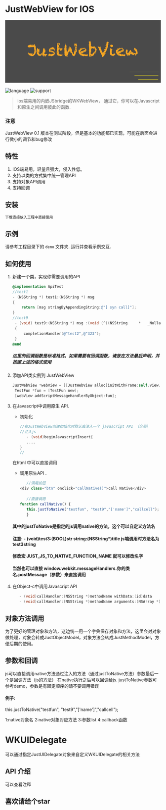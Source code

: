 # JustWebView  for  IOS

![dsBridge](https://github.com/taosiyu/JustWebViewPro/raw/master/img/top.png)


![language](https://img.shields.io/badge/language-object--c-yellow.svg) ![support](https://img.shields.io/badge/support-IOS%208%2B-green.svg)
> ios端易用的内嵌JSbridge的WKWebView， 通过它，你可以在Javascript和原生之间调用彼此的函数.

### 注意

JustWebView 0.1 版本在测试阶段，但是基本的功能都已实现，可能在后面会进行微小的调节和bug修改

## 特性

1. IOS端易用，轻量且强大，侵入性低。
2. 支持以类的方式集中统一管理API
3. 支持对象API调用
4. 支持回调

## 安装

```shell
下载直接放入工程中直接使用
```

## 示例

请参考工程目录下的 `demo` 文件夹. 运行并查看示例交互.


## 如何使用

1. 新建一个类，实现你需要调用的API 

   ```objective-c
   @implementation ApiTest
   //test1 
   - (NSString *) test1:(NSString *) msg
   {
       return [msg stringByAppendingString:@"[ syn call]"];
   }
   //test9
  	- (void) test9:(NSString *) msg :(void (^)(NSString 	* 	_Nullable result,id data))completionHandler
	{
    	completionHandler(@"test2",@"323");
	}
   @end 
   ```
	##### 这里的回调函数是标准格式，如果需要有回调函数，请放在方法最后声明，并按照上述的格式使用
2. 添加API类实例到 JustWebView 

   ```objective-c
   JustWebView *webView = [[JustWebView alloc]initWithFrame:self.view.frame];
    TestFun *fun = [TestFun new];
    [webView addScriptMessageHandlerByObject:fun];
   ```

3. 在Javascript中调用原生 API.

   - 初始化 

     ```objective-c
     //在JustWebView创建初始化时默认会注入一个 javascript API （全局）
     //注入js
		- (void)beginJavascriptInsert{
		....
	 }
     //
     ```
	在html 中可以直接调用
   - 调用原生API .

     ```javascript
		//调用按钮
     <div class="btn" onclick="callNative()">call Native</div>
		
		//直接调用
     function callNative() {
        this.justToNative("testfun", "test9","['name']","callcell");
    	}
     ```
	#### 其中的justToNative是指定的js调用native的方法，这个可以自定义方法名
	#### 注意: - (void)test3:(BOOL)str string:(NSString*)title js端调用时方法名为		test3string
	####  修改宏 JUST_JS_TO_NATIVE_FUNCTION_NAME 就可以修改名字
	#### 当然也可以直接 window.webkit.messageHandlers.你的类名.postMessage（参数）来直接调用
4. 在Object-c中调用Javascript API 

    ```objective-c
       - (void)callHandler:(NSString *)methodName withData:(id)data
       - (void)callHandler:(NSString *)methodName arguments:(NSArray *)args
    ```

   

## 对象方法调用

为了更好的管理对象和方法，这边统一用一个字典保存对象和方法，这里会对对象做处理，对象会转成JustObjectModel，对象方法会转成JustMethodModel，方便后期的使用。


## 参数和回调

js可以直接调用native方法通过注入的方法（通过justToNative方法）参数最后一个是回调方法（js的方法）
在native执行之后可以回调给js.
justToNative参数可参考demo，参数是有固定顺序的请不要调用错误
#### 例子:
this.justToNative("testfun", "test9","['name']","callcell");

1:native对象名
2:native对象对应方法
3:参数list
4:callback函数

# WKUIDelegate

可以通过指定JustUIDelegate对象来自定义WKUIDelegate的相关方法


## API 介绍
可以查看注释

## 喜欢请给个star


